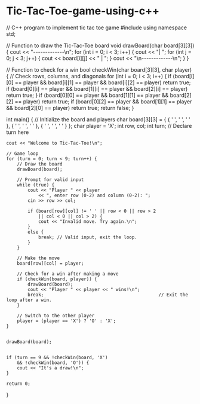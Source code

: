 # Tic-Tac-Toe-game-using-c++

// C++ program to implement tic tac toe game 
#include <iostream> 
using namespace std; 

// Function to draw the Tic-Tac-Toe board 
void drawBoard(char board[3][3]) 
{ 
	cout << "-------------\n"; 
	for (int i = 0; i < 3; i++) { 
		cout << "| "; 
		for (int j = 0; j < 3; j++) { 
			cout << board[i][j] << " | "; 
		} 
		cout << "\n-------------\n"; 
	} 
} 

// Function to check for a win 
bool checkWin(char board[3][3], char player) 
{ 
	// Check rows, columns, and diagonals 
	for (int i = 0; i < 3; i++) { 
		if (board[i][0] == player && board[i][1] == player 
			&& board[i][2] == player) 
			return true; 
		if (board[0][i] == player && board[1][i] == player 
			&& board[2][i] == player) 
			return true; 
	} 
	if (board[0][0] == player && board[1][1] == player 
		&& board[2][2] == player) 
		return true; 
	if (board[0][2] == player && board[1][1] == player 
		&& board[2][0] == player) 
		return true; 
	return false; 
} 

int main() 
{ 
	// Initialize the board and players 
	char board[3][3] = { { ' ', ' ', ' ' }, 
						{ ' ', ' ', ' ' }, 
						{ ' ', ' ', ' ' } }; 
	char player = 'X'; 
	int row, col; 
	int turn; // Declare turn here 

	cout << "Welcome to Tic-Tac-Toe!\n"; 

	// Game loop 
	for (turn = 0; turn < 9; turn++) { 
		// Draw the board 
		drawBoard(board); 

		// Prompt for valid input 
		while (true) { 
			cout << "Player " << player 
				<< ", enter row (0-2) and column (0-2): "; 
			cin >> row >> col; 

			if (board[row][col] != ' ' || row < 0 || row > 2 
				|| col < 0 || col > 2) { 
				cout << "Invalid move. Try again.\n"; 
			} 
			else { 
				break; // Valid input, exit the loop. 
			} 
		} 

		// Make the move 
		board[row][col] = player; 

		// Check for a win after making a move 
		if (checkWin(board, player)) { 
			drawBoard(board); 
			cout << "Player " << player << " wins!\n"; 
			break;                                           // Exit the loop after a win. 
		} 

		// Switch to the other player 
		player = (player == 'X') ? 'O' : 'X'; 
	} 

	
	drawBoard(board); 


	if (turn == 9 && !checkWin(board, 'X') 
		&& !checkWin(board, 'O')) { 
		cout << "It's a draw!\n"; 
	} 

	return 0; 
}

